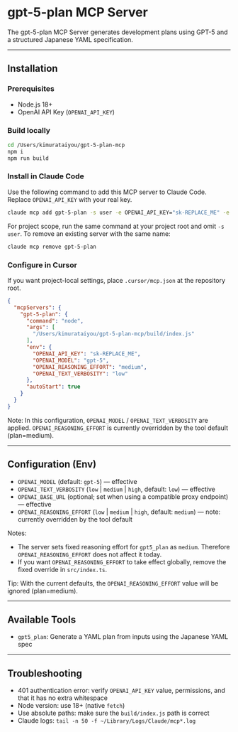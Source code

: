 # gpt-5-plan MCP Server

The gpt-5-plan MCP Server generates development plans using GPT-5 and a structured Japanese YAML specification.

---

## Installation

### Prerequisites
- Node.js 18+
- OpenAI API Key (`OPENAI_API_KEY`)

### Build locally
```bash
cd /Users/kimurataiyou/gpt-5-plan-mcp
npm i
npm run build
```

### Install in Claude Code
Use the following command to add this MCP server to Claude Code. Replace `OPENAI_API_KEY` with your real key.

```bash
claude mcp add gpt-5-plan -s user -e OPENAI_API_KEY="sk-REPLACE_ME" -e OPENAI_MODEL="gpt-5" -e OPENAI_REASONING_EFFORT="high" -e OPENAI_TEXT_VERBOSITY="low" -- $(which node) /Users/kimurataiyou/gpt-5-plan-mcp/build/index.js
```

For project scope, run the same command at your project root and omit `-s user`.
To remove an existing server with the same name:

```bash
claude mcp remove gpt-5-plan
```

### Configure in Cursor
If you want project-local settings, place `.cursor/mcp.json` at the repository root.

```json
{
  "mcpServers": {
    "gpt-5-plan": {
      "command": "node",
      "args": [
        "/Users/kimurataiyou/gpt-5-plan-mcp/build/index.js"
      ],
      "env": {
        "OPENAI_API_KEY": "sk-REPLACE_ME",
        "OPENAI_MODEL": "gpt-5",
        "OPENAI_REASONING_EFFORT": "medium",
        "OPENAI_TEXT_VERBOSITY": "low"
      },
      "autoStart": true
    }
  }
}
```

Note: In this configuration, `OPENAI_MODEL` / `OPENAI_TEXT_VERBOSITY` are applied. `OPENAI_REASONING_EFFORT` is currently overridden by the tool default (plan=medium).

---

## Configuration (Env)

- `OPENAI_MODEL` (default: `gpt-5`) — effective
- `OPENAI_TEXT_VERBOSITY` (`low` | `medium` | `high`, default: `low`) — effective
- `OPENAI_BASE_URL` (optional; set when using a compatible proxy endpoint) — effective
- `OPENAI_REASONING_EFFORT` (`low` | `medium` | `high`, default: `medium`) — note: currently overridden by the tool default

Notes:
- The server sets fixed reasoning effort for `gpt5_plan` as `medium`. Therefore `OPENAI_REASONING_EFFORT` does not affect it today.
- If you want `OPENAI_REASONING_EFFORT` to take effect globally, remove the fixed override in `src/index.ts`.

Tip: With the current defaults, the `OPENAI_REASONING_EFFORT` value will be ignored (plan=medium).

---

## Available Tools

- `gpt5_plan`: Generate a YAML plan from inputs using the Japanese YAML spec

---

## Troubleshooting

- 401 authentication error: verify `OPENAI_API_KEY` value, permissions, and that it has no extra whitespace
- Node version: use 18+ (native `fetch`)
- Use absolute paths: make sure the `build/index.js` path is correct
- Claude logs: `tail -n 50 -f ~/Library/Logs/Claude/mcp*.log`

